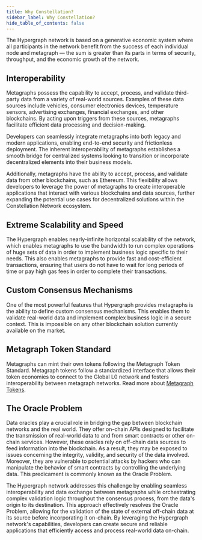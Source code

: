 ```yaml
---
title: Why Constellation?
sidebar_label: Why Constellation?
hide_table_of_contents: false
---
```


The Hypergraph network is based on a generative economic system where all participants in the network benefit from the success of each individual node and metagraph — the sum is greater than its parts in terms of security, throughput, and the economic growth of the network.

## Interoperability

Metagraphs possess the capability to accept, process, and validate third-party data from a variety of real-world sources. Examples of these data sources include vehicles, consumer electronics devices, temperature sensors, advertising exchanges, financial exchanges, and other blockchains. By acting upon triggers from these sources, metagraphs facilitate efficient data processing and decision-making.

Developers can seamlessly integrate metagraphs into both legacy and modern applications, enabling end-to-end security and frictionless deployment. The inherent interoperability of metagraphs establishes a smooth bridge for centralized systems looking to transition or incorporate decentralized elements into their business models.

Additionally, metagraphs have the ability to accept, process, and validate data from other blockchains, such as Ethereum. This flexibility allows developers to leverage the power of metagraphs to create interoperable applications that interact with various blockchains and data sources, further expanding the potential use cases for decentralized solutions within the Constellation Network ecosystem.

## Extreme Scalability and Speed

The Hypergraph enables nearly-infinite horizontal scalability of the network, which enables metagraphs to use the bandwidth to run complex operations of huge sets of data in order to implement business logic specific to their needs. This also enables metagraphs to provide fast and cost-efficient transactions, ensuring that users do not have to wait for long periods of time or pay high gas fees in order to complete their transactions.

## Custom Consensus Mechanisms

One of the most powerful features that Hypergraph provides metagraphs is the ability to define custom consensus mechanisms. This enables them to validate real-world data and implement complex business logic in a secure context. This is impossible on any other blockchain solution currently available on the market.


## Metagraph Token Standard

Metagraphs can mint their own tokens following the Metagraph Token Standard. Metagraph tokens follow a standardized interface that allows their token economies to connect to the Global L0 network and fosters interoperability between metagraph networks. Read more about [Metagraph Tokens](/metagraphs/metagraph-tokens/overview).

## The Oracle Problem

Data oracles play a crucial role in bridging the gap between blockchain networks and the real world. They offer on-chain APIs designed to facilitate the transmission of real-world data to and from smart contracts or other on-chain services. However, these oracles rely on off-chain data sources to feed information into the blockchain. As a result, they may be exposed to issues concerning the integrity, validity, and security of the data involved. Moreover, they are vulnerable to potential attacks by hackers who can manipulate the behavior of smart contracts by controlling the underlying data. This predicament is commonly known as the Oracle Problem.

The Hypergraph network addresses this challenge by enabling seamless interoperability and data exchange between metagraphs while orchestrating complex validation logic throughout the consensus process, from the data's origin to its destination. This approach effectively resolves the Oracle Problem, allowing for the validation of the state of external off-chain data at its source before incorporating it on-chain. By leveraging the Hypergraph network's capabilities, developers can create secure and reliable applications that efficiently access and process real-world data on-chain.
